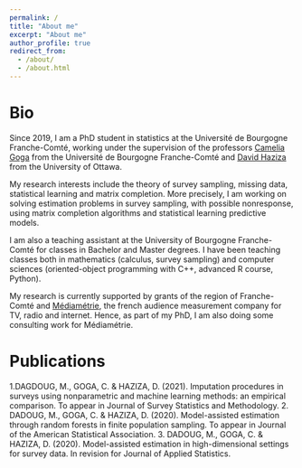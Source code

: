 ```yaml
---
permalink: /
title: "About me"
excerpt: "About me"
author_profile: true
redirect_from: 
  - /about/
  - /about.html
---
```


# Bio

Since 2019, I am a PhD student in statistics at the Université de Bourgogne Franche-Comté, working under the supervision of the professors [Camelia Goga](http://goga.perso.math.cnrs.fr) from the Université de Bourgogne Franche-Comté and [David Haziza](http://www.davidhaziza.com) from the University of Ottawa. 

My research interests include the theory of survey sampling, missing data, statistical learning and matrix completion. More precisely, I am working on solving estimation problems in survey sampling, with possible nonresponse, using matrix completion algorithms and statistical learning predictive models. 

I am also a teaching assistant at the University of Bourgogne Franche-Comté for classes in Bachelor and Master degrees. I have been teaching classes both in mathematics (calculus, survey sampling) and computer sciences (oriented-object programming with C++, advanced R course, Python).

My research is currently supported by grants of the region of Franche-Comté and [Médiamétrie](https://www.mediametrie.fr/en), the french audience measurement company for TV, radio and internet. Hence, as part of my PhD, I am also doing some consulting work for Médiamétrie.


# Publications

1.DAGDOUG, M., GOGA, C. & HAZIZA, D. (2021). Imputation procedures in surveys using nonparametric and machine learning methods: an empirical comparison. To appear in Journal of Survey Statistics and Methodology.
2. DADOUG, M., GOGA, C. & HAZIZA, D. (2020). Model-assisted estimation through random forests in finite population sampling. To appear in Journal of the American Statistical Association.
3. DADOUG, M., GOGA, C. & HAZIZA, D. (2020). Model-assisted estimation in high-dimensional settings for survey data​. In revision for Journal of Applied Statistics.
